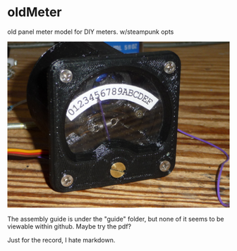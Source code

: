 # oldMeter
old panel meter model for DIY meters. w/steampunk opts

![](guide/p1290470.jpg)

The assembly guide is under the "guide" folder, but none of it seems to be viewable within github.
Maybe try the pdf?

Just for the record, I hate markdown.

